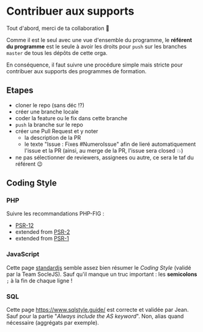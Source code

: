 # Contribuer aux supports

Tout d'abord, merci de ta collaboration :pray:

Comme il est le seul avec une vue d'ensemble du programme, le **référent du programme** est le seule à avoir les droits pour `push` sur les branches `master` de tous les dépôts de cette orga.

En conséquence, il faut suivre une procédure simple mais stricte pour contribuer aux supports des programmes de formation.

## Etapes

- cloner le repo (sans déc !?)
- créer une branche locale
- coder la feature ou le fix dans cette branche
- `push` la branche sur le repo
- créer une Pull Request et y noter
  - la description de la PR
  - le texte "Issue : Fixes #NumeroIssue" afin de lieré automatiquement l'issue et la PR (ainsi, au merge de la PR, l'issue sera closed :boom:)
- ne pas sélectionner de reviewers, assignees ou autre, ce sera le taf du référent :wink:

## Coding Style

### PHP

Suivre les recommandations PHP-FIG :

- [PSR-12](https://www.php-fig.org/psr/psr-12/#example)
- extended from [PSR-2](https://www.php-fig.org/psr/psr-2/#11-example)
- extended from [PSR-1](https://www.php-fig.org/psr/psr-1/)

### JavaScript

Cette page [standardjs](https://standardjs.com/rules.html) semble assez bien résumer le _Coding Style_ (validé par la Team SocleJS). Sauf qu'il manque un truc important : les **semicolons** `;` à la fin de chaque ligne !

### SQL

Cette page https://www.sqlstyle.guide/ est correcte et validée par Jean.  
Sauf pour la partie "_Always include the AS keyword_". Non, alias quand nécessaire (aggrégats par exemple).

